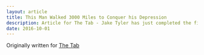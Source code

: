```yaml
---
layout: article
title: This Man Walked 3000 Miles to Conquer his Depression
description: Article for The Tab - Jake Tyler has just completed the first leg of a 3000 mile walk around all of Great Britain to raise awareness of mental health problems.
date: 2016-10-01
---
```

Originally written for [The Tab](https://thetab.com/uk/bristol/2016/12/05/man-walking-3000-miles-conquer-depression-27501)
